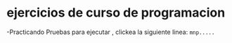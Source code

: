 <h1> ejercicios de curso de programacion</h1>

-Practicando
Pruebas para ejecutar , clickea la siguiente linea:
````mnp.....````
